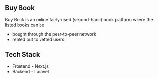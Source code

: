 ## Buy Book

Buy Book is an online fairly-used (second-hand) book platform where the listed books can
be
- bought through the peer-to-peer network
- rented out to vetted users

## Tech Stack
- Frontend - Next.js
- Backend - Laravel